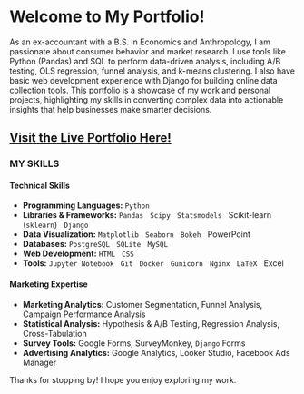 # Welcome to My Portfolio!

As an ex-accountant with a B.S. in Economics and Anthropology, I am passionate about consumer behavior and market research. I use tools like Python (Pandas) and SQL to perform data-driven analysis, including A/B testing, OLS regression, funnel analysis, and k-means clustering. I also have basic web development experience with Django for building online data collection tools. This portfolio is a showcase of my work and personal projects, highlighting my skills in converting complex data into actionable insights that help businesses make smarter decisions.

## [Visit the Live Portfolio Here!](https://najalhaj.github.io/portfolio/)<br>

### MY SKILLS

#### Technical Skills

* **Programming Languages:** `Python`<br>
* **Libraries & Frameworks:** `Pandas` &nbsp;  `Scipy` &nbsp;  `Statsmodels` &nbsp; Scikit-learn (`sklearn`) &nbsp; `Django`<br>
* **Data Visualization:** `Matplotlib` &nbsp;  `Seaborn` &nbsp;  `Bokeh` &nbsp; PowerPoint<br>
* **Databases:** `PostgreSQL` &nbsp; `SQLite` &nbsp; `MySQL`<br>
* **Web Development:** `HTML` &nbsp; `CSS`<br>
* **Tools:**  `Jupyter Notebook` &nbsp; `Git` &nbsp; `Docker` &nbsp; `Gunicorn` &nbsp; `Nginx` &nbsp; `LaTeX` &nbsp; Excel<br>

#### Marketing Expertise

* **Marketing Analytics:** Customer Segmentation, Funnel Analysis, Campaign Performance Analysis<br>
* **Statistical Analysis:** Hypothesis & A/B Testing, Regression Analysis, Cross-Tabulation<br>
* **Survey Tools:** Google Forms, SurveyMonkey, `Django` Forms<br>
* **Advertising Analytics:** Google Analytics,  Looker Studio, Facebook Ads Manager<br>

Thanks for stopping by! I hope you enjoy exploring my work.
